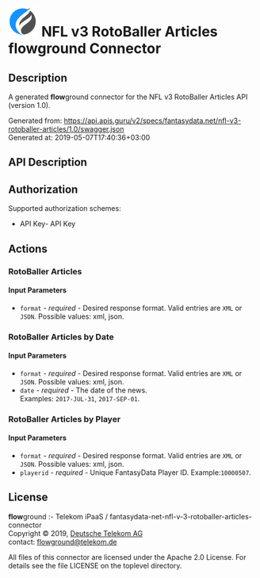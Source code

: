 # ![LOGO](logo.png) NFL v3 RotoBaller Articles **flow**ground Connector

## Description

A generated **flow**ground connector for the NFL v3 RotoBaller Articles API (version 1.0).

Generated from: https://api.apis.guru/v2/specs/fantasydata.net/nfl-v3-rotoballer-articles/1.0/swagger.json<br/>
Generated at: 2019-05-07T17:40:36+03:00

## API Description



## Authorization

Supported authorization schemes:
- API Key- API Key
## Actions

### RotoBaller Articles

#### Input Parameters
* `format` - _required_ - Desired response format. Valid entries are <code>XML</code> or <code>JSON</code>.
    Possible values: xml, json.

### RotoBaller Articles by Date

#### Input Parameters
* `format` - _required_ - Desired response format. Valid entries are <code>XML</code> or <code>JSON</code>.
    Possible values: xml, json.
* `date` - _required_ - The date of the news.
<br>Examples: <code>2017-JUL-31</code>, <code>2017-SEP-01</code>.

### RotoBaller Articles by Player

#### Input Parameters
* `format` - _required_ - Desired response format. Valid entries are <code>XML</code> or <code>JSON</code>.
    Possible values: xml, json.
* `playerid` - _required_ - Unique FantasyData Player ID.
Example:<code>10000507</code>.

## License

**flow**ground :- Telekom iPaaS / fantasydata-net-nfl-v-3-rotoballer-articles-connector<br/>
Copyright © 2019, [Deutsche Telekom AG](https://www.telekom.de)<br/>
contact: flowground@telekom.de

All files of this connector are licensed under the Apache 2.0 License. For details
see the file LICENSE on the toplevel directory.
